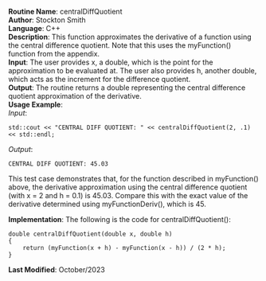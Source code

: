 **Routine Name**: centralDiffQuotient  
**Author**: Stockton Smith  
**Language**: C++  
**Description**: This function approximates the derivative of a function using the central difference quotient. Note that this uses the myFunction() function from the appendix.  
**Input**: The user provides x, a double, which is the point for the approximation to be evaluated at. The user also provides h, another double, which acts as the increment for the difference quotient.  
**Output**:  The routine returns a double representing the central difference quotient approximation of the derivative.  
**Usage Example**:  
*Input*:  

    std::cout << "CENTRAL DIFF QUOTIENT: " << centralDiffQuotient(2, .1) << std::endl;

*Output*:  

    CENTRAL DIFF QUOTIENT: 45.03

This test case demonstrates that, for the function described in myFunction() above, the derivative approximation using the central difference quotient (with x = 2 and h = 0.1) is 45.03. Compare this with the exact value of the derivative determined using myFunctionDeriv(), which is 45.

**Implementation**: The following is the code for centralDiffQuotient():  

    double centralDiffQuotient(double x, double h)
    {
        return (myFunction(x + h) - myFunction(x - h)) / (2 * h);
    }

**Last Modified**: October/2023